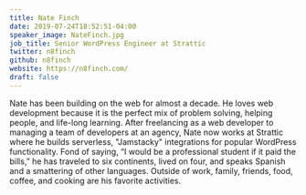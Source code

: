 ```yaml
---
title: Nate Finch
date: 2019-07-24T18:52:51-04:00
speaker_image: NateFinch.jpg
job_title: Senior WordPress Engineer at Strattic
twitter: n8finch
github: n8finch
website: https://n8finch.com/
draft: false
---
```


Nate has been building on the web for almost a decade. He loves web development because it is the perfect mix of problem solving, helping people, and life-long learning. After freelancing as a web developer to managing a team of developers at an agency, Nate now works at Strattic where he builds serverless, "Jamstacky" integrations for popular WordPress functionality. Fond of saying, “I would be a professional student if it paid the bills,” he has traveled to six continents, lived on four, and speaks Spanish and a smattering of other languages. Outside of work, family, friends, food, coffee, and cooking are his favorite activities.
